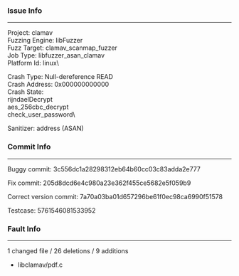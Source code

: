 ### Issue Info

------------

Project: clamav\
Fuzzing Engine: libFuzzer\
Fuzz Target: clamav_scanmap_fuzzer\
Job Type: libfuzzer_asan_clamav\
Platform Id: linux\

Crash Type: Null-dereference READ\
Crash Address: 0x000000000000\
Crash State:\
  rijndaelDecrypt\
  aes_256cbc_decrypt\
  check_user_password\
  
Sanitizer: address (ASAN)

### Commit Info

---------

Buggy commit: 3c556dc1a28298312eb64b60cc03c83adda2e777

Fix commit: 205d8dcd6e4c980a23e362f455ce5682e5f059b9 
 
Correct version commit: 7a70a03ba01d657296be61f0ec98ca6990f51578 

Testcase: 5761546081533952


### Fault Info

-----------------

1 changed file / 26 deletions / 9 additions 

- libclamav/pdf.c

